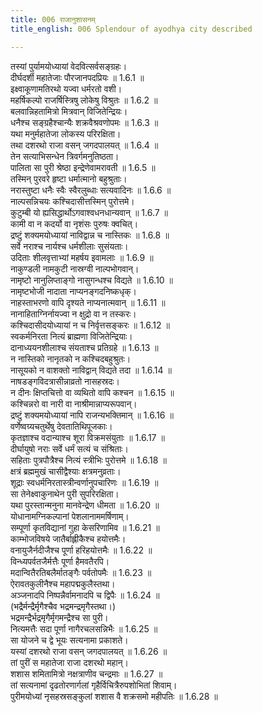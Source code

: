 ```yaml
---
title: 006 राजानुशासनम्
title_english: 006 Splendour of ayodhya city described

---
```


<div class="audioEmbed"  caption="श्रीराम-हरिसीताराममूर्ति-घनपाठिभ्यां वचनम्" src="https://archive.org/download/Ramayana-recitation-Sriram-harisItArAmamUrti-Ghanapaati-v2/Kanda_1/Kanda_1_BK-006-Raajaanu_Shaasavam.mp3"></div>

  
तस्यां पुर्यामयोध्यायां वेदवित्सर्वसङ्ग्रहः।  
दीर्घदर्शी महातेजाः पौरजानपदप्रियः ॥ 1.6.1 ॥   
इक्ष्वाकूणामतिरथो यज्वा धर्मरतो वशी।  
महर्षिकल्पो राजर्षिस्त्रिषु लोकेषु विश्रुतः ॥ 1.6.2 ॥   
बलवान्निहतामित्रो मित्रवान् विजितेन्द्रियः।  
धनैश्च सङ्ग्रहैश्चान्यैः शक्रवैश्रवणोपमः ॥ 1.6.3 ॥   
यथा मनुर्महातेजा लोकस्य परिरक्षिता।  
तथा दशरथो राजा वसन् जगदपालयत् ॥ 1.6.4 ॥   
तेन सत्याभिसन्धेन त्रिवर्गमनुतिष्ठता।  
पालिता सा पुरी श्रेष्ठा इन्द्रेणेवामरावती ॥ 1.6.5 ॥   
तस्मिन् पुरवरे हृष्टा धर्मात्मानो बहुश्रुताः।  
नरास्तुष्टा धनैः स्वैः स्वैरलुब्धाः सत्यवादिनः ॥ 1.6.6 ॥   
नाल्पसन्निचयः कश्चिदासीत्तस्मिन् पुरोत्तमे।  
कुटुम्बी यो ह्यसिद्धार्थोऽगवाश्वधनधान्यवान् ॥ 1.6.7 ॥   
कामी वा न कदर्यो वा नृशंसः पुरुषः क्वचित्।  
द्रष्टुं शक्यमयोध्यायां नाविद्वान्न च नास्तिकः ॥ 1.6.8 ॥   
सर्वे नराश्च नार्यश्च धर्मशीलाः सुसंयताः।  
उदिताः शीलवृत्ताभ्यां महर्षय इवामलाः ॥ 1.6.9 ॥   
नाकुण्डली नामकुटी नास्रग्वी नाल्पभोगवान्।  
नामृष्टो नानुलिप्ताङ्गो नासुगन्धश्च विद्यते ॥ 1.6.10 ॥   
नामृष्टभोजी नादाता नाप्यनङ्गदनिष्कधृक्।  
नाहस्ताभरणो वापि दृश्यते नाप्यनात्मवान् ॥ 1.6.11 ॥   
नानाहिताग्निर्नायज्वा न क्षुद्रो वा न तस्करः।  
कश्चिदासीदयोध्यायां न च निर्वृत्तसङ्करः ॥ 1.6.12 ॥   
स्वकर्मनिरता नित्यं ब्राह्मणा विजितेन्द्रियाः।  
दानाध्ययनशीलाश्च संयताश्च प्रतिग्रहे ॥ 1.6.13 ॥   
न नास्तिको नानृतको न कश्चिदबहुश्रुतः।  
नासूयको न वाशक्तो नाविद्वान् विद्यते तदा ॥ 1.6.14 ॥   
नाषडङ्गविदत्रासीन्नाव्रतो नासहस्रदः।  
न दीनः क्षिप्तचित्तो वा व्यथितो वापि कश्चन ॥ 1.6.15 ॥   
कश्चिन्नरो वा नारी वा नाश्रीमान्नाप्यरूपवान्।  
द्रष्टुं शक्यमयोध्यायां नापि राजन्यभक्तिमान् ॥ 1.6.16 ॥   
वर्णेष्वग्र्यचतुर्थेषु देवतातिथिपूजकाः।  
कृतज्ञाश्च वदान्याश्च शूरा विक्रमसंयुताः ॥ 1.6.17 ॥   
दीर्घायुषो नराः सर्वे धर्मं सत्यं च संश्रिताः।  
सहिताः पुत्रपौत्रैश्च नित्यं स्त्रीभिः पुरोत्तमे ॥ 1.6.18 ॥   
क्षत्रं ब्रह्ममुखं चासीद्वैश्याः क्षत्रमनुव्रताः।  
शूद्राः स्वधर्मनिरतास्त्रीन्वर्णानुपचारिणः ॥ 1.6.19 ॥   
सा तेनेक्ष्वाकुनाथेन पुरी सुपरिरक्षिता।  
यथा पुरस्तान्मनुना मानवेन्द्रेण धीमता ॥ 1.6.20 ॥   
योधानामग्निकल्पानां पेशलानाममर्षिणाम्।  
सम्पूर्णा कृतविद्यानां गुहा केसरिणामिव ॥ 1.6.21 ॥   
काम्भोजविषये जातैर्बाह्लीकैश्च हयोत्तमैः।  
वनायुजैर्नदीजैश्च पूर्णा हरिहयोत्तमैः ॥ 1.6.22 ॥   
विन्ध्यपर्वतजैर्मत्तैः पूर्णा हैमवतैरपि।  
मदान्वितैरतिबलैर्मातङ्गैः पर्वतोपमैः ॥ 1.6.23 ॥   
ऐरावतकुलीनैश्च महापद्मकुलैस्तथा।  
अञ्जनादपि निष्पन्नैर्वामनादपि च द्विपैः ॥ 1.6.24 ॥   
(भद्रैर्मन्द्रैर्मृगैश्चैव भद्रमन्द्रमृगैस्तथा।)  
भद्रमन्द्रैर्भद्रमृगैर्मृगमन्द्रैश्च सा पुरी।  
नित्यमत्तैः सदा पूर्णा नागैरचलसन्निभैः ॥ 1.6.25 ॥   
सा योजने च द्वे भूयः सत्यनामा प्रकाशते।  
यस्यां दशरथो राजा वसन् जगदपालयत् ॥ 1.6.26 ॥   
तां पुरीं स महातेजा राजा दशरथो महान्।  
शशास शमितामित्रो नक्षत्राणीव चन्द्रमाः ॥ 1.6.27 ॥   
तां सत्यनामां दृढतोरणार्गलां गृहैर्विचित्रैरुपशोभितां शिवाम्।  
पुरीमयोध्यां नृसहस्रसङ्कुलां शशास वै शक्रसमो महीपतिः ॥ 1.6.28 ॥   